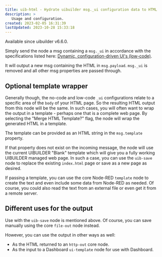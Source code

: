 ```yaml
---
title: uib-html - Hydrate uibuilder msg._ui configuration data to HTML
description: >
   Usage and configuration.
created: 2023-02-05 16:31:39
lastUpdated: 2023-10-28 15:33:18
---
```


Available since uibuilder v6.6.0.

Simply send the node a msg containing a `msg._ui` in accordance with the specifications listed here: [Dynamic, configuration-driven UI's (low-code)](client-docs/config-driven-ui).

It will output a new msg containing the HTML in `msg.payload`. `msg._ui` is removed and all other msg properties are passed through.

## Optional template wrapper

Generally though, the no-code and low-code `_ui` configurations relate to a specific area of the `body` of your HTML page. So the resulting HTML output from this node will be the same. In such cases, you will often want to wrap the output in a template - perhaps one that is a complete web page. By selecting the "Merge HTML Template?" flag, the node will wrap the generated HTML in a template.

The template can be provided as an HTML string in the `msg.template` property. 

If that property does not exist on the incoming message, the node will use the current UIBUILDER "Blank" template which will give you a fully working UIBUILDER managed web page. In such a case, you can use the `uib-save` node to replace the existing `index.html` page or save as a new page as desired.

If passing a template, you can use the core Node-RED `template` node to create the text and even include some data from Node-RED as needed. Of course, you could also read the text from an external file or even get it from a remote server.

## Different uses for the output

Use with the `uib-save` node is mentioned above. Of course, you can save manually using the core `file-out` node instead.

However, you can use the output in other ways as well:

* As the HTML returned to an `http-out` core node.
* As the input to a Dashboard `ui-template` node for use with Dashboard.
